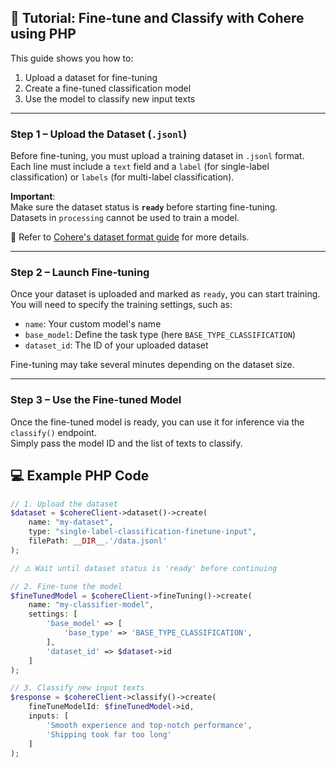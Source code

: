 ## 🚀 Tutorial: Fine-tune and Classify with Cohere using PHP

This guide shows you how to:

1. Upload a dataset for fine-tuning
2. Create a fine-tuned classification model
3. Use the model to classify new input texts

---

### Step 1 – Upload the Dataset (`.jsonl`)

Before fine-tuning, you must upload a training dataset in `.jsonl` format.  
Each line must include a `text` field and a `label` (for single-label classification) or `labels` (for multi-label classification).

**Important**:  
Make sure the dataset status is **`ready`** before starting fine-tuning.  
Datasets in `processing` cannot be used to train a model.

📘 Refer to [Cohere's dataset format guide](https://docs.cohere.com/docs/datasets#dataset-creation) for more details.

---

### Step 2 – Launch Fine-tuning

Once your dataset is uploaded and marked as `ready`, you can start training.  
You will need to specify the training settings, such as:

- `name`: Your custom model's name
- `base_model`: Define the task type (here `BASE_TYPE_CLASSIFICATION`)
- `dataset_id`: The ID of your uploaded dataset

Fine-tuning may take several minutes depending on the dataset size.

---

### Step 3 – Use the Fine-tuned Model

Once the fine-tuned model is ready, you can use it for inference via the `classify()` endpoint.  
Simply pass the model ID and the list of texts to classify.


## 💻 Example PHP Code

```php
// 1. Upload the dataset
$dataset = $cohereClient->dataset()->create(
    name: "my-dataset",
    type: "single-label-classification-finetune-input",
    filePath: __DIR__.'/data.jsonl'
);

// ⚠️ Wait until dataset status is 'ready' before continuing

// 2. Fine-tune the model
$fineTunedModel = $cohereClient->fineTuning()->create(
    name: "my-classifier-model",
    settings: [
        'base_model' => [
            'base_type' => 'BASE_TYPE_CLASSIFICATION',
        ],
        'dataset_id' => $dataset->id
    ]
);

// 3. Classify new input texts
$response = $cohereClient->classify()->create(
    fineTuneModelId: $fineTunedModel->id,
    inputs: [
        'Smooth experience and top-notch performance',
        'Shipping took far too long'
    ]
);
